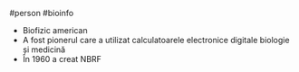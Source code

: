 #person #bioinfo 
- Biofizic american
- A fost pionerul care a utilizat calculatoarele electronice digitale biologie și medicină
- În 1960 a creat NBRF